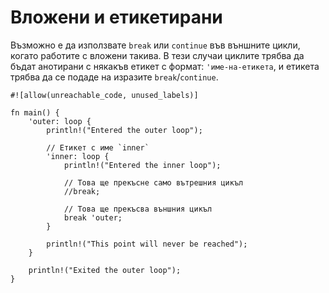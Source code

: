 # Вложени и етикетирани

Възможно е да използвате `break` или `continue` във външните цикли, когато работите с вложени такива.
В тези случаи циклите трябва да бъдат анотирани с някакъв етикет с формат: `'име-на-етикета`,
и етикета трябва да се подаде на изразите `break`/`continue`.

```rust,editable
#![allow(unreachable_code, unused_labels)]

fn main() {
    'outer: loop {
        println!("Entered the outer loop");

        // Етикет с име `inner`
        'inner: loop {
            println!("Entered the inner loop");

            // Това ще прекъсне само вътрешния цикъл
            //break;

            // Това ще прекъсва външния цикъл
            break 'outer;
        }

        println!("This point will never be reached");
    }

    println!("Exited the outer loop");
}
```
